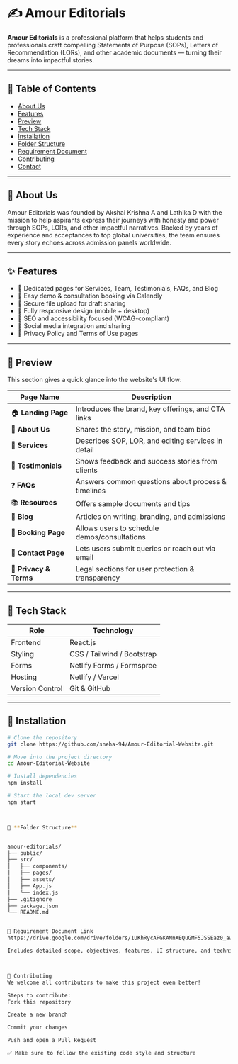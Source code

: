 # ✍️ Amour Editorials

**Amour Editorials** is a professional platform that helps students and professionals craft compelling Statements of Purpose (SOPs), Letters of Recommendation (LORs), and other academic documents — turning their dreams into impactful stories.

---

## 📌 Table of Contents

- [About Us](#about-us)
- [Features](#features)
- [Preview](#preview)
- [Tech Stack](#tech-stack)
- [Installation](#installation)
- [Folder Structure](#folder-structure)
- [Requirement Document](#requirement-document)
- [Contributing](#contributing)
- [Contact](#contact)

---

## 🧠 About Us

Amour Editorials was founded by Akshai Krishna A and Lathika D with the mission to help aspirants express their journeys with honesty and power through SOPs, LORs, and other impactful narratives. Backed by years of experience and acceptances to top global universities, the team ensures every story echoes across admission panels worldwide.

---

## ✨ Features

- 📘 Dedicated pages for Services, Team, Testimonials, FAQs, and Blog  
- 📅 Easy demo & consultation booking via Calendly  
- 🔐 Secure file upload for draft sharing  
- 📱 Fully responsive design (mobile + desktop)  
- 🎯 SEO and accessibility focused (WCAG-compliant)  
- 📎 Social media integration and sharing  
- 📄 Privacy Policy and Terms of Use pages  

---

## 📸 Preview

This section gives a quick glance into the website's UI flow:

| Page Name              | Description                                         |
|------------------------|-----------------------------------------------------|
| 🏠 **Landing Page**    | Introduces the brand, key offerings, and CTA links |
| 🧍 **About Us**        | Shares the story, mission, and team bios           |
| 📑 **Services**        | Describes SOP, LOR, and editing services in detail |
| 💬 **Testimonials**    | Shows feedback and success stories from clients    |
| ❓ **FAQs**            | Answers common questions about process & timelines |
| 📚 **Resources**       | Offers sample documents and tips                   |
| 📝 **Blog**            | Articles on writing, branding, and admissions      |
| 📅 **Booking Page**    | Allows users to schedule demos/consultations       |
| 📩 **Contact Page**    | Lets users submit queries or reach out via email   |
| 🔐 **Privacy & Terms** | Legal sections for user protection & transparency  |

---

## 🧰 Tech Stack

| Role               | Technology              |
|--------------------|--------------------------|
| Frontend           | React.js                 |
| Styling            | CSS / Tailwind / Bootstrap |
| Forms              | Netlify Forms / Formspree |
| Hosting            | Netlify / Vercel          |
| Version Control    | Git & GitHub             |

---

## 🚀 Installation

```bash
# Clone the repository
git clone https://github.com/sneha-94/Amour-Editorial-Website.git

# Move into the project directory
cd Amour-Editorial-Website

# Install dependencies
npm install

# Start the local dev server
npm start



📁 **Folder Structure**


amour-editorials/
├── public/
├── src/
│   ├── components/
│   ├── pages/
│   ├── assets/
│   ├── App.js
│   └── index.js
├── .gitignore
├── package.json
└── README.md


📄 Requirement Document Link
https://drive.google.com/drive/folders/1UKhRycAPGKAMnXEQuGMF5JSSEaz0_awR?usp=sharing

Includes detailed scope, objectives, features, UI structure, and technical expectations of the project — verified by the project managers



🤝 Contributing
We welcome all contributors to make this project even better!

Steps to contribute:
Fork this repository

Create a new branch

Commit your changes

Push and open a Pull Request

✅ Make sure to follow the existing code style and structure